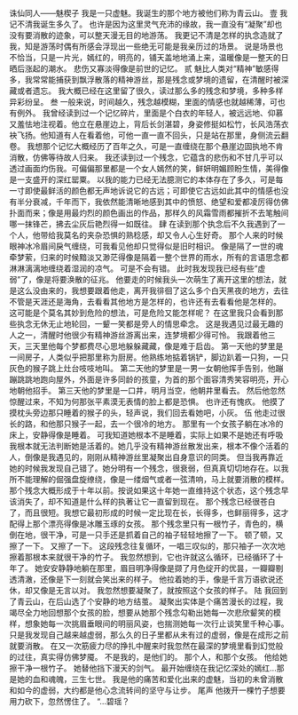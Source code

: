 诛仙同人――魅楔子
我是一只虚魅。我诞生的那个地方被他们称为青云山。
壹
我记不清我诞生多久了。
也许是因为这里灵气充沛的缘故，我一直没有“凝聚”却也没有要消散的迹象，可以整天漫无目的地游荡。
我更记不清是怎样的执念造就了我，知是游荡时偶有所感会浮现出一些绝无可能是我亲历过的场景。
说是场景也不恰当，只是一片光，嫣红的，明亮的，铺天盖地地涌上来，温暖像是一整天的日晒后涨起的潮水。
悲伤又寡淡得像是前世的记忆。
贰
魅比人类对“精神”敏感得多，我常常能捕获到飘浮散落的精神游丝，那是残念或梦境的遗留，在清醒时被深藏或者遗忘。
我大概已经在这里留了很久，读过那么多的残念和梦境，多种多样异彩纷呈。
叁
一般来说，时间越久，残念越模糊，里面的情感也就越稀薄，可也有例外。
我曾经读到过一个记忆碎片，里面是个白衣的年轻人，被远远地、仰慕又羞怯地注视着。他立在悬崖边上，背后长剑湛碧，身姿修挺如松竹，长风浩荡衣袂飞扬。他知道有人在看着他，可他一直一直不回头，只是站在那里，身侧流云翻卷。
我想那个记忆大概经历了百年之久，可是一直缠绕在那个悬崖边固执地不肯消散，仿佛等待故人归来。
我还读到过一个残念，它蕴含的悲伤和不甘几乎可以透过画面灼伤我。可偏偏那里都是一个女人嫣然的笑，鲜妍明媚顾盼生情，美得像是一支盛开的深红罂粟。
以我的能力已经无法臆测它的本体存在了多久，可是每一寸即使最鲜活的颜色都无声地诉说它的古远；可即使它古远如此其中的情感也没有半分衰减，千年而下，我依然能清晰地感到其中的愤怒、绝望和爱都凌厉得仿佛扑面而来；像是用最灼烈的颜色画出的作品，那样久的风霜雪雨都摧折不去笔触间哪一抹锋芒，拂去尘灰后艳烈得一如既往。
肆
在读到那个执念后不久我遇到了一个人，他带给我莫名的夹杂恐惧的熟稔感，却又令人心生好奇。
那个人来的时候眼神冰冷眉间戾气缠绕，可我看见他却只觉得似是旧时相识。
像是隔了一世的魂牵梦萦，归来的时候黯淡又渺茫得像是隔着一整个世界的雨水，所有的言语思念都淋淋漓漓地缠绕着湿润的凉气。
可是不会有错。
此时我发现我已经有些“虚弱”了，像是将要涣散的征兆。
他要走的时候我头一次萌生了离开这里的想法，就是这么没由来的，我想要跟着他走，离开我徘徊了这么多个白天黑夜的地方，去往不管是天涯还是海角，去看看其他地方是怎样的，也许还有去看看他是怎样的。
这可能是个莫名其妙到危险的想法，可是危险又能怎样呢？
在这里我只会看到那些执念无休无止地轮回，一颦一笑都是旁人的情思牵念。
这是我遇见过最无趣的人之一，清醒时他很少有精神游丝游离出来，连梦境都少得可怜。
我跟着他三天，三天里他每个梦都费尽心思地躲躲藏藏，像是难于启齿。
第一天他的梦里是一间房子，人类似乎把那里称为厨房。他熟练地掂着锅铲，脚边趴着一只狗，一只灰色的猴子跳上灶台吱吱地叫。
第二天他的梦里是一男一女朝他挥手告别，他蹦蹦跳跳地跑向屋外，外面是许多同龄的孩童，为首的那个面容清秀笑容明亮，开心地朝他招手。
第三天他的梦里是一口井，明月当空，他朝井里看去。
然后他忽然惊醒过来，不知为何那张平素漠无表情的脸上都是恐惧。
也许还有愧疚。
他摸了摸枕头旁边那只睡着的猴子的头，轻声说，我们回去看她吧，小灰。
伍
他走过很长的路，和他那只猴子一起，去一个很冷的地方。
那里有一个女孩子躺在冰冷的床上，安静得像是睡着。
可我知道她根本不是睡着，实际上如果不是她还有呼吸我根本就无法判断她是活着的。她几乎没有精神游丝散发出来，根本不像个活着的人，倒像是我遇见的，刚刚从精神游丝里凝聚出自身意识的同类。
但当我再靠近她的时候我发现自己错了。她分明有一个残念，很衰弱，但真真切切地存在。以我所不能理解的倔强盘旋缭绕，像是一缕烟气或者一弦清响，马上就要消散的模样。
那个残念大概形成于十年以前。按说如果这十年她一直维持这个状态，这个残念早该消失了，却不知道是什么样的执著让它一直留到现在。
那个残念已经很苍白了，而且很短。我想它最初形成的时候一定比现在长，长得多，也鲜丽得多，这才配得上那个漂亮得像是冰雕玉琢的女孩。
那个残念里只有一根竹子，青色的，横倒在地，很干净，可是一只手还是抓着自己的袖子轻轻地擦了一下。
顿了顿，又擦了一下。
又擦了一下。
这段残念往复循环，一唱三叹似的，那只袖子一次次地擦着那根本来就很干净的竹子。
我忽然想到，它也许就这么循环，已经循环了十年了。
她安安静静地躺在那里，眉目明净得像是撷了月色绽开的优昙，一瓣瓣剔透清澈，还像是下一刻就会笑出来的样子。
他拉着她的手，像是千言万语欲说还休，却又像是无言以对。
我忽然想要凝聚了，就按照这个女孩的样子。
陆
我回到了青云山，在后山选了个安静的地方结茧。
凝聚出实体是个痛苦漫长的过程，我竭尽全力地回想那个女孩的脸，想要从她那个残念勾勒出她每一次悲欣颦笑的模样，想象她每一次挑眉垂眼间的明丽风姿，也揣测她每一次行止谈笑里千种心事。
只是我发现自己越来越虚弱，那么久的日子里都从未有过的虚弱，像是在成形之前就要消散。
在又一次筋疲力尽的挣扎中醒来时我忽然在最深的梦境里看到幻觉般的过往，真实得仿佛梦魇。
不是我的，是他们的。
那个人，和那个女孩。
他给她擦干净一根竹子。
她替他挡下漫天的剑气。
最开始缠绕在我记忆深处的嫣红…那是她的血和魂魄，三生七世。
我是他的痛苦和爱化出来的虚魅，当初的未曾消散和如今的虚弱，大约都是他心念流转间的坚守与让步。
尾声
他拨开一棵竹子想要用力砍下，忽然愣住了。
“…碧瑶？